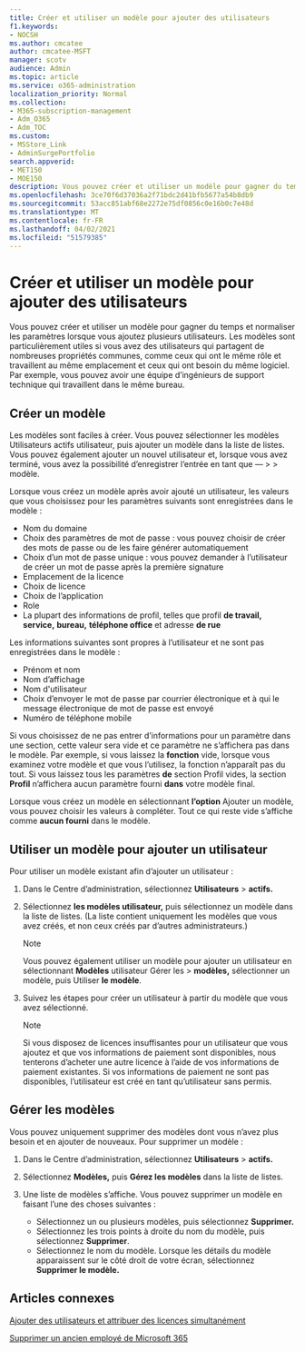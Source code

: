 ```yaml
---
title: Créer et utiliser un modèle pour ajouter des utilisateurs
f1.keywords:
- NOCSH
ms.author: cmcatee
author: cmcatee-MSFT
manager: scotv
audience: Admin
ms.topic: article
ms.service: o365-administration
localization_priority: Normal
ms.collection:
- M365-subscription-management
- Adm_O365
- Adm_TOC
ms.custom:
- MSStore_Link
- AdminSurgePortfolio
search.appverid:
- MET150
- MOE150
description: Vous pouvez créer et utiliser un modèle pour gagner du temps et normaliser les paramètres lorsque vous ajoutez plusieurs utilisateurs.
ms.openlocfilehash: 3ce70f6d37036a2f71bdc2d41bfb5677a54b8db9
ms.sourcegitcommit: 53acc851abf68e2272e75df0856c0e16b0c7e48d
ms.translationtype: MT
ms.contentlocale: fr-FR
ms.lasthandoff: 04/02/2021
ms.locfileid: "51579385"
---
```

# <a name="create-and-use-a-template-to-add-users"></a>Créer et utiliser un modèle pour ajouter des utilisateurs

Vous pouvez créer et utiliser un modèle pour gagner du temps et normaliser les paramètres lorsque vous ajoutez plusieurs utilisateurs. Les modèles sont particulièrement utiles si vous avez des utilisateurs qui partagent de nombreuses propriétés communes, comme ceux qui ont le même rôle et travaillent au même emplacement et ceux qui ont besoin du même logiciel. Par exemple, vous pouvez avoir une équipe d’ingénieurs de support technique qui travaillent dans le même bureau.  

## <a name="create-a-template"></a>Créer un modèle

Les modèles sont faciles à créer. Vous pouvez sélectionner les modèles Utilisateurs actifs utilisateur, puis ajouter un modèle dans la liste de listes. Vous pouvez également ajouter un nouvel utilisateur et, lorsque vous avez terminé, vous avez la possibilité d’enregistrer l’entrée en tant que &mdash;   >    >  modèle. 

Lorsque vous créez un modèle après avoir ajouté un utilisateur, les valeurs que vous choisissez pour les paramètres suivants sont enregistrées dans le modèle :

- Nom du domaine
- Choix des paramètres de mot de passe : vous pouvez choisir de créer des mots de passe ou de les faire générer automatiquement
- Choix d’un mot de passe unique : vous pouvez demander à l’utilisateur de créer un mot de passe après la première signature
- Emplacement de la licence
- Choix de licence
- Choix de l’application
- Role
- La plupart des informations de profil, telles que profil **de travail,** **service,** **bureau,** **téléphone office** et adresse **de rue** 

Les informations suivantes sont propres à l’utilisateur et ne sont pas enregistrées dans le modèle :

- Prénom et nom
- Nom d’affichage
- Nom d'utilisateur
- Choix d’envoyer le mot de passe par courrier électronique et à qui le message électronique de mot de passe est envoyé
- Numéro de téléphone mobile

Si vous choisissez de ne pas entrer d’informations pour un paramètre dans une section, cette valeur sera vide et ce paramètre ne s’affichera pas dans le modèle. Par exemple, si vous laissez la **fonction** vide, lorsque vous examinez votre modèle et que vous l’utilisez,  la fonction n’apparaît pas du tout. Si vous laissez tous les paramètres **de** section Profil vides, la section **Profil** n’affichera aucun paramètre fourni **dans** votre modèle final.

Lorsque vous créez un modèle en sélectionnant **l’option** Ajouter un modèle, vous pouvez choisir les valeurs à compléter. Tout ce qui reste vide s’affiche comme **aucun fourni** dans le modèle.

## <a name="use-a-template-to-add-a-user"></a>Utiliser un modèle pour ajouter un utilisateur

Pour utiliser un modèle existant afin d’ajouter un utilisateur :

1. Dans le Centre d’administration, sélectionnez **Utilisateurs**  >  **actifs.**

2. Sélectionnez **les modèles utilisateur,** puis sélectionnez un modèle dans la liste de listes. (La liste contient uniquement les modèles que vous avez créés, et non ceux créés par d’autres administrateurs.)

   > [!NOTE]
   > Vous pouvez également utiliser un modèle pour ajouter un utilisateur en sélectionnant **Modèles** utilisateur Gérer les  >  **modèles,** sélectionner un modèle, puis Utiliser **le modèle**.

3. Suivez les étapes pour créer un utilisateur à partir du modèle que vous avez sélectionné.

   > [!NOTE]
   > Si vous disposez de licences insuffisantes pour un utilisateur que vous ajoutez et que vos informations de paiement sont disponibles, nous tenterons d’acheter une autre licence à l’aide de vos informations de paiement existantes. Si vos informations de paiement ne sont pas disponibles, l’utilisateur est créé en tant qu’utilisateur sans permis.

## <a name="manage-templates"></a>Gérer les modèles

Vous pouvez uniquement supprimer des modèles dont vous n’avez plus besoin et en ajouter de nouveaux. Pour supprimer un modèle :

1. Dans le Centre d’administration, sélectionnez **Utilisateurs**  >  **actifs.**

2. Sélectionnez **Modèles,** puis **Gérez les modèles** dans la liste de listes.

3. Une liste de modèles s’affiche. Vous pouvez supprimer un modèle en faisant l’une des choses suivantes :
    - Sélectionnez un ou plusieurs modèles, puis sélectionnez **Supprimer.** 
    - Sélectionnez les trois points à droite du nom du modèle, puis sélectionnez **Supprimer**.
    - Sélectionnez le nom du modèle. Lorsque les détails du modèle apparaissent sur le côté droit de votre écran, sélectionnez **Supprimer le modèle.**

## <a name="related-articles"></a>Articles connexes

[Ajouter des utilisateurs et attribuer des licences simultanément](add-users.md)

[Supprimer un ancien employé de Microsoft 365](remove-former-employee.md)
  
